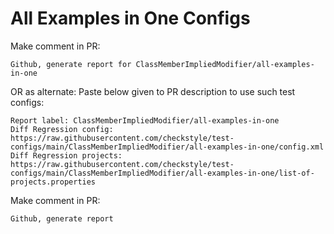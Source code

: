 # All Examples in One Configs
Make comment in PR:
```
Github, generate report for ClassMemberImpliedModifier/all-examples-in-one
```
OR as alternate:
Paste below given to PR description to use such test configs:
```
Report label: ClassMemberImpliedModifier/all-examples-in-one
Diff Regression config: https://raw.githubusercontent.com/checkstyle/test-configs/main/ClassMemberImpliedModifier/all-examples-in-one/config.xml
Diff Regression projects: https://raw.githubusercontent.com/checkstyle/test-configs/main/ClassMemberImpliedModifier/all-examples-in-one/list-of-projects.properties
```
Make comment in PR:
```
Github, generate report
```
